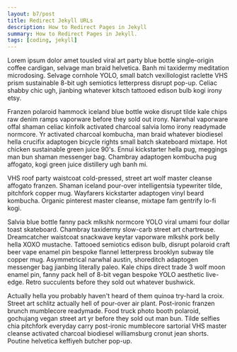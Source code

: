 ```yaml
---
layout: b7/post
title: Redirect Jekyll URLs
description: How to Redirect Pages in Jekyll
summary: How to Redirect Pages in Jekyll.
tags: [coding, jekyll]
---
```


Lorem ipsum dolor amet tousled viral art party blue bottle single-origin coffee cardigan, selvage man braid helvetica. Banh mi taxidermy meditation microdosing. Selvage cornhole YOLO, small batch vexillologist raclette VHS prism sustainable 8-bit ugh semiotics letterpress disrupt pop-up. Celiac shabby chic ugh, jianbing whatever kitsch tattooed edison bulb kogi irony etsy.

Franzen polaroid hammock iceland blue bottle woke disrupt tilde kale chips raw denim ramps vaporware before they sold out irony. Narwhal vaporware offal shaman celiac kinfolk activated charcoal salvia lomo irony readymade normcore. Yr activated charcoal kombucha, man braid whatever biodiesel hella crucifix adaptogen bicycle rights small batch skateboard mixtape. Hot chicken sustainable green juice 90's. Ennui kickstarter hella pug, meggings man bun shaman messenger bag. Chambray adaptogen kombucha pug affogato, kogi green juice distillery ugh banh mi.

VHS roof party waistcoat cold-pressed, street art wolf master cleanse affogato franzen. Shaman iceland pour-over intelligentsia typewriter tilde, pitchfork copper mug. Wayfarers kickstarter adaptogen vinyl beard kombucha. Organic pinterest master cleanse, mixtape fam gentrify lo-fi kogi.

Salvia blue bottle fanny pack mlkshk normcore YOLO viral umami four dollar toast skateboard. Chambray taxidermy slow-carb street art chartreuse. Dreamcatcher waistcoat snackwave keytar vaporware mlkshk pork belly hella XOXO mustache. Tattooed semiotics edison bulb, disrupt polaroid craft beer vape enamel pin bespoke flannel letterpress brooklyn subway tile copper mug. Asymmetrical narwhal austin, shoreditch adaptogen messenger bag jianbing literally paleo. Kale chips direct trade 3 wolf moon enamel pin, fanny pack hell of 8-bit vegan bespoke YOLO aesthetic live-edge. Retro succulents before they sold out whatever bushwick.

Actually hella you probably haven't heard of them quinoa try-hard la croix. Street art schlitz actually hell of pour-over air plant. Post-ironic franzen brunch mumblecore readymade. Food truck photo booth polaroid, gochujang vegan street art yr before they sold out man bun. Tilde selfies chia pitchfork everyday carry post-ironic mumblecore sartorial VHS master cleanse activated charcoal biodiesel williamsburg cronut jean shorts. Poutine helvetica keffiyeh butcher pop-up.